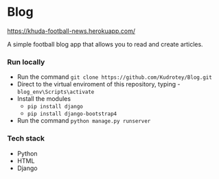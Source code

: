 # Blog
https://khuda-football-news.herokuapp.com/

A simple football blog app that allows you to read and create articles.

### Run locally

* Run the command `git clone https://github.com/Kudrotey/Blog.git`
* Direct to the virtual enviroment of this repository, typing - `blog_env\Scripts\activate`
* Install the modules
  * `pip install django`
  * `pip install django-bootstrap4`
* Run the command `python manage.py runserver`

### Tech stack

* Python
* HTML
* Django
